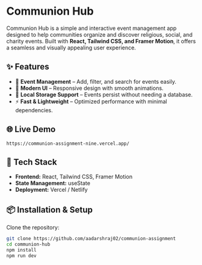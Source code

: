 # Communion Hub

Communion Hub is a simple and interactive event management app designed to help communities organize and discover religious, social, and charity events. Built with **React, Tailwind CSS, and Framer Motion**, it offers a seamless and visually appealing user experience.

## ✨ Features

- 📅 **Event Management** – Add, filter, and search for events easily.
- 🎨 **Modern UI** – Responsive design with smooth animations.
- 💾 **Local Storage Support** – Events persist without needing a database.
- ⚡ **Fast & Lightweight** – Optimized performance with minimal dependencies.

## 🌐 Live Demo

    https://communion-assignment-nine.vercel.app/

## 🚀 Tech Stack

- **Frontend:** React, Tailwind CSS, Framer Motion
- **State Management:** useState
- **Deployment:** Vercel / Netlify

## 📦 Installation & Setup

Clone the repository:

```sh
git clone https://github.com/aadarshraj02/communion-assignment
cd communion-hub
npm install
npm run dev
```

